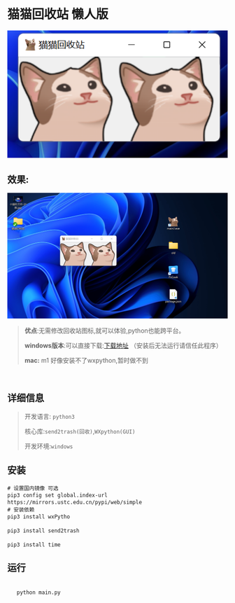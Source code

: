 # 猫猫回收站 懒人版

![image-20220526193650246](./.imgs/image-20220526193650246.png)

## 效果:



![ppcash](./.imgs/ppcash.gif)



> **优点**:无需修改回收站图标,就可以体验,python也能跨平台。
>
> **windows版本**:可以直接下载:[下载地址](https://wmaxx.lanzoul.com/inJCV05h5kxg) （安装后无法运行请信任此程序）
>
> **mac:** m1 好像安装不了wxpython,暂时做不到

​	

## 详细信息

> 开发语言: `python3`
>
> 核心库:`send2trash(回收)`,`WXpython(GUI)`
>
> 开发环境:`windows`



## 安装



```shell
# 设置国内镜像 可选
pip3 config set global.index-url https://mirrors.ustc.edu.cn/pypi/web/simple
# 安装依赖
pip3 install wxPytho

pip3 install send2trash

pip3 install time

```



## 运行



```python
 
   python main.py

```

## 

